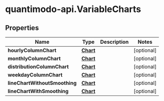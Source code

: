 # quantimodo-api.VariableCharts

## Properties
Name | Type | Description | Notes
------------ | ------------- | ------------- | -------------
**hourlyColumnChart** | [**Chart**](Chart.md) |  | [optional] 
**monthlyColumnChart** | [**Chart**](Chart.md) |  | [optional] 
**distributionColumnChart** | [**Chart**](Chart.md) |  | [optional] 
**weekdayColumnChart** | [**Chart**](Chart.md) |  | [optional] 
**lineChartWithoutSmoothing** | [**Chart**](Chart.md) |  | [optional] 
**lineChartWithSmoothing** | [**Chart**](Chart.md) |  | [optional] 



